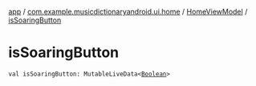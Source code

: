 [app](../../index.md) / [com.example.musicdictionaryandroid.ui.home](../index.md) / [HomeViewModel](index.md) / [isSoaringButton](./is-soaring-button.md)

# isSoaringButton

`val isSoaringButton: MutableLiveData<`[`Boolean`](https://kotlinlang.org/api/latest/jvm/stdlib/kotlin/-boolean/index.html)`>`